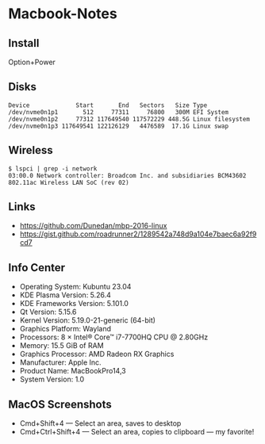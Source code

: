# Macbook-Notes

## Install
Option+Power

## Disks
```
Device             Start       End   Sectors   Size Type
/dev/nvme0n1p1       512     77311     76800   300M EFI System
/dev/nvme0n1p2     77312 117649540 117572229 448.5G Linux filesystem
/dev/nvme0n1p3 117649541 122126129   4476589  17.1G Linux swap
```

## Wireless
```
$ lspci | grep -i network
03:00.0 Network controller: Broadcom Inc. and subsidiaries BCM43602 802.11ac Wireless LAN SoC (rev 02)
```

## Links
* https://github.com/Dunedan/mbp-2016-linux
* https://gist.github.com/roadrunner2/1289542a748d9a104e7baec6a92f9cd7

## Info Center
* Operating System: Kubuntu 23.04
* KDE Plasma Version: 5.26.4
* KDE Frameworks Version: 5.101.0
* Qt Version: 5.15.6
* Kernel Version: 5.19.0-21-generic (64-bit)
* Graphics Platform: Wayland
* Processors: 8 × Intel® Core™ i7-7700HQ CPU @ 2.80GHz
* Memory: 15.5 GiB of RAM
* Graphics Processor: AMD Radeon RX Graphics
* Manufacturer: Apple Inc.
* Product Name: MacBookPro14,3
* System Version: 1.0

## MacOS Screenshots
* Cmd+Shift+4 — Select an area, saves to desktop
* Cmd+Ctrl+Shift+4 — Select an area, copies to clipboard — my favorite!
